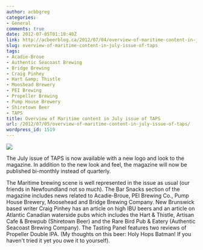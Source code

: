 ```yaml
---
author: acbbgreg
categories:
- General
comments: true
date: 2012-07-05T01:10:40Z
link: http://acbeerblog.ca/2012/07/04/overview-of-maritime-content-in-july-issue-of-taps/
slug: overview-of-maritime-content-in-july-issue-of-taps
tags:
- Acadie-Broue
- Authentic Seacoast Brewing
- Bridge Brewing
- Craig Pinhey
- Hart &amp; Thistle
- Mooshead Brewery
- PEI Brewing
- Propeller Brewing
- Pump House Brewery
- Shiretown Beer
- TAPS
title: Overview of Maritime content in July issue of TAPS
url: /2012/07/05/overview-of-maritime-content-in-july-issue-of-taps/
wordpress_id: 1519
---
```


[![](http://acbeerblog.ca/wp-content/uploads/2012/07/taps.jpg)](http://acbeerblog.ca/wp-content/uploads/2012/07/taps.jpg)

The July issue of TAPS is now available with a new logo and look to the magazine.  In addition to the new look and feel, the magazine will now be published bi-monthly instead of quarterly.

The Maritime brewing scene is well represented in the issue as usual (our friends in Newfoundland not so much).  The Bar Snacks section of the magazine includes news related to Acadie-Broue, PEI Brewing Co., Pump House Brewery, Moosehead and Bridge Brewing Company.  New Brunswick based writer Craig Pinhey has an article on high IBU beers and an article on Atlantic Canadian waterside pubs which includes the Hart & Thistle, Artisan Cafe & Brewpub (Shiretown Beer) and the Rare Bird Pub & Eatery (Authentic Seacoast Brewing Company).  The Tasting Panel features two reviews of Propeller Double IPA.  (My thoughts on this beer:  Holy Hops Batman!  If you haven't tried it yet you owe it to yourself).
